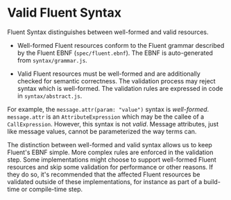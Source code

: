 # Valid Fluent Syntax

Fluent Syntax distinguishes between well-formed and valid resources.

  - Well-formed Fluent resources conform to the Fluent grammar described by
  the Fluent EBNF (`spec/fluent.ebnf`). The EBNF is auto-generated from
  `syntax/grammar.js`.

  - Valid Fluent resources must be well-formed and are additionally checked
  for semantic correctness. The validation process may reject syntax which is
  well-formed. The validation rules are expressed in code in
  `syntax/abstract.js`.

For example, the `message.attr(param: "value")` syntax is _well-formed_.
`message.attr` is an `AttributeExpression` which may be the callee of a
`CallExpression`. However, this syntax is not _valid_. Message attributes,
just like message values, cannot be parameterized the way terms can.

The distinction between well-formed and valid syntax allows us to keep
Fluent's EBNF simple. More complex rules are enforced in the validation step.
Some implementations might choose to support well-formed Fluent resources and
skip some validation for performance or other reasons. If they do so, it's
recommended that the affected Fluent resources be validated outside of these
implementations, for instance as part of a build-time or compile-time step.
